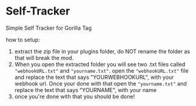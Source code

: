 # Self-Tracker
Simple Self Tracker for Gorilla Tag

how to setup:
1. extract the zip file in your plugins folder, do NOT rename the folder as that will break the mod.
2. When you open the extracted folder you will see two .txt files called `"webhookURL.txt"` and `"yourname.txt"`.  open the `"webhookURL.txt"` file and replace the text that says "YOURWEBHOOKURL", with your webhook url. Once your done with that open the `"yourname.txt"` and replace the text that says "YOURNAME", with your name
3. once you're done with that you should be done!
